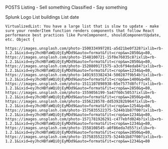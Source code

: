POSTS
Listing - Sell something
Classified - Say something

Splunk Logo
List buildings
List date

`VirtualizedList: You have a large list that is slow to update - make sure your renderItem function renders components that follow React performance best practices like PureComponent, shouldComponentUpdate, etc. Object {`

```
https://images.unsplash.com/photo-1500334997201-a5d21be0f328?ixlib=rb-1.2.1&ixid=eyJhcHBfaWQiOjEyMDd9&auto=format&fit=crop&w=2850&q=80, https://images.unsplash.com/photo-1548100721-15f0e76035c8?ixlib=rb-1.2.1&ixid=eyJhcHBfaWQiOjEyMDd9&auto=format&fit=crop&w=2850&q=80, https://images.unsplash.com/photo-1520809171575-a3c6f94eda84?ixlib=rb-1.2.1&ixid=eyJhcHBfaWQiOjEyMDd9&auto=format&fit=crop&w=1234&q=80, https://images.unsplash.com/photo-1491933382434-500287f9b54b?ixlib=rb-1.2.1&ixid=eyJhcHBfaWQiOjEyMDd9&auto=format&fit=crop&w=1400&q=80, https://images.unsplash.com/photo-1511107898938-65e7577d8fcf?ixlib=rb-1.2.1&ixid=eyJhcHBfaWQiOjEyMDd9&auto=format&fit=crop&w=2850&q=80, https://images.unsplash.com/photo-1559056199-5a47f60c5053?ixlib=rb-1.2.1&ixid=eyJhcHBfaWQiOjEyMDd9&auto=format&fit=crop&w=2850&q=80, https://images.unsplash.com/photo-1556228578-dd539282b964?ixlib=rb-1.2.1&ixid=eyJhcHBfaWQiOjEyMDd9&auto=format&fit=crop&w=1254&q=80, https://images.unsplash.com/photo-1575835522375-5244b1b87f00?ixlib=rb-1.2.1&ixid=eyJhcHBfaWQiOjEyMDd9&auto=format&fit=crop&w=1234&q=80, https://images.unsplash.com/photo-1571781926291-c477ebfd024b?ixlib=rb-1.2.1&ixid=eyJhcHBfaWQiOjEyMDd9&auto=format&fit=crop&w=1234&q=80, https://images.unsplash.com/photo-1558108545-a0f86eda7d55?ixlib=rb-1.2.1&ixid=eyJhcHBfaWQiOjEyMDd9&auto=format&fit=crop&w=2850&q=80, https://images.unsplash.com/photo-1575835522375-5244b1b87f00?ixlib=rb-1.2.1&ixid=eyJhcHBfaWQiOjEyMDd9&auto=format&fit=crop&w=1234&q=80
```
